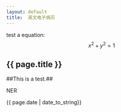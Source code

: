 ```yaml
---
layout: default
title:  英文电子病历
---
```


test a equation:
    $$x^2+y^2=1$$

<h2>{{ page.title }}</h2>
##This is a test.##
<p>NER</p>
<p>{{ page.date | date_to_string}}</p>

